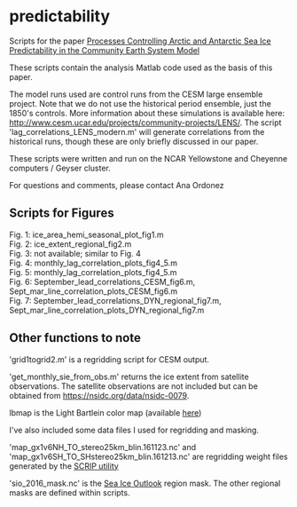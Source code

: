 # predictability
Scripts for the paper [Processes Controlling Arctic and Antarctic Sea Ice Predictability in the Community Earth System Model](https://journals.ametsoc.org/doi/full/10.1175/JCLI-D-18-0348.1)

These scripts contain the analysis Matlab code used as the basis of this paper.

The model runs used are control runs from the CESM large ensemble project. Note that we do not use the 
historical period ensemble, just the 1850's controls. More information about these simulations
is available here: http://www.cesm.ucar.edu/projects/community-projects/LENS/. The script 
'lag_correlations_LENS_modern.m' will generate correlations from the historical runs, though 
these are only briefly discussed in our paper.

These scripts were written and run on the NCAR Yellowstone and Cheyenne computers / Geyser cluster.

For questions and comments, please contact Ana Ordonez

## Scripts for Figures
Fig. 1: ice_area_hemi_seasonal_plot_fig1.m  
Fig. 2: ice_extent_regional_fig2.m  
Fig. 3: not available; similar to Fig. 4  
Fig. 4: monthly_lag_correlation_plots_fig4_5.m  
Fig. 5: monthly_lag_correlation_plots_fig4_5.m  
Fig. 6: September_lead_correlations_CESM_fig6.m, Sept_mar_line_correlation_plots_CESM_fig6.m  
Fig. 7: September_lead_correlations_DYN_regional_fig7.m, Sept_mar_line_correlation_plots_DYN_regional_fig7.m  

## Other functions to note
'grid1togrid2.m' is a regridding script for CESM output. 

'get_monthly_sie_from_obs.m' returns the ice extent from satellite observations. The satellite 
observations are not included but can be obtained from https://nsidc.org/data/nsidc-0079.

lbmap is the Light Bartlein color map (available [here](https://www.mathworks.com/matlabcentral/fileexchange/17555-light-bartlein-color-maps))

I've also included some data files I used for regridding and masking. 

'map_gx1v6NH_TO_stereo25km_blin.161123.nc' and 'map_gx1v6SH_TO_SHstereo25km_blin.161213.nc' are regridding weight files generated by the [SCRIP utility](https://www.earthsystemcog.org/projects/regridweightgen/)

'sio_2016_mask.nc' is the [Sea Ice Outlook](https://www.arcus.org/sipn/sea-ice-outlook) region mask.
The other regional masks are defined within scripts.
